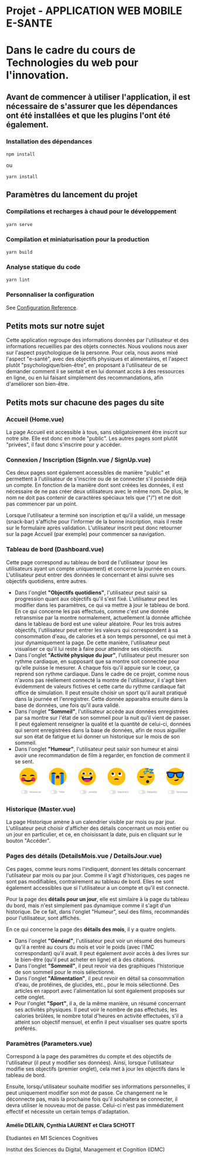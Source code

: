 # Projet - APPLICATION WEB MOBILE E-SANTE
# Dans le cadre du cours de Technologies du web pour l'innovation. 

## Avant de commencer à utiliser l'application, il est nécessaire de s'assurer que les dépendances ont été installées et que les plugins l'ont été également.
### Installation des dépendances

```
npm install
```

ou

```
yarn install
```

## Paramètres du lancement du projet
### Compilations et recharges à chaud pour le développement
```
yarn serve
```

### Compilation et miniaturisation pour la production
```
yarn build
```

### Analyse statique du code
```
yarn lint
```

### Personnaliser la configuration
See [Configuration Reference](https://cli.vuejs.org/config/).

## Petits mots sur notre sujet
Cette application regroupe des informations données par l'utilisateur et des informations recueillies par des objets connectés. Nous voulions nous axer sur l'aspect psychologique de la personne. Pour cela, nous avons mixé l'aspect "e-santé", avec des objectifs physiques et alimentaires, et l'aspect plutôt "psychologique/bien-être", en proposant à l'utilisateur de se demander comment il se sentait et en lui donnant accès à des ressources en ligne, ou en lui faisant simplement des recommandations, afin d'améliorer son bien-être.

## Petits mots sur chacune des pages du site
### Accueil (Home.vue)
La page Accueil est accessible à tous, sans obligatoirement être inscrit sur notre site. Elle est donc en mode "public". 
Les autres pages sont plutôt "privées", il faut donc s'inscrire pour y accéder.   

### Connexion / Inscription (SignIn.vue / SignUp.vue)
Ces deux pages sont également accessibles de manière "public" et permettent à l'utilisateur de s'inscrire ou de se connecter s'il possède déjà un compte. 
En fonction de la manière dont sont créées les données, il est nécessaire de ne pas créer deux utilisateurs avec le même nom. De plus, le nom ne doit pas contenir de caractères spéciaux tels que ("/") et ne doit pas commencer par un point.

Lorsque l'utilisateur a terminé son inscription et qu'il a validé, un message (snack-bar) s'affiche pour l'informer de la bonne inscription, mais il reste sur le formulaire après validation. L'utilisateur inscrit peut donc retourner sur la page Accueil (par exemple) pour commencer sa navigation.

### Tableau de bord (Dashboard.vue)
Cette page correspond au tableau de bord de l'utilisateur (pour les utilisateurs ayant un compte uniquement) et concerne la journée en cours. 
L'utilisateur peut entrer des données le concernant et ainsi suivre ses objectifs quotidiens, entre autres.

- Dans l'onglet <strong>"Objectifs quotidiens"</strong>, l'utilisateur peut saisir sa progression quant aux objectifs qu'il s'est fixé. L'utilisateur peut les modifier dans les paramètres, ce qui va mettre à jour le tableau de bord. En ce qui concerne les pas effectués, comme c'est une donnée retransmise par la montre normalement, actuellement la donnée affichée dans le tableau de bord est une valeur aléatoire. Pour les trois autres objectifs, l'utilisateur peut entrer les valeurs qui correspondent à sa consommation d'eau, de calories et à son temps personnel, ce qui met à jour dynamiquement la page. De cette manière, l'utilisateur peut visualiser ce qu'il lui reste à faire pour atteindre ses objectifs.
- Dans l'onglet <strong>"Activité physique du jour"</strong>, l'utilisateur peut mesurer son rythme cardiaque, en supposant que sa montre soit connectée pour qu'elle puisse le mesurer. A chaque fois qu'il appuie sur le coeur, ça reprend son rythme cardiaque. Dans le cadre de ce projet, comme nous n'avons pas réellement connecté la montre de l'utilisateur, il s'agit bien évidemment de valeurs fictives et cette carte du rythme cardiaque fait office de simulation. Il peut ensuite choisir un sport qu'il aurait pratiqué dans la journée et l'enregistrer. Cette donnée apparaitra ensuite dans la base de données, une fois qu'il aura validé.
- Dans l'onglet <strong>"Sommeil"</strong>, l'utilisateur accède aux données enregistrées par sa montre sur l'état de son sommeil pour la nuit qu'il vient de passer. Il peut également renseigner la qualité et la quantité de celui-ci, données qui seront enregistrées dans la base de données, afin de nous aiguiller sur son état de fatigue et lui donner un historique sur le mois de son sommeil.
- Dans l'onglet <strong>"Humeur"</strong>, l'utilisateur peut saisir son humeur et ainsi avoir une recommandation de film à regarder, en fonction de comment il se sent.
![Smileys humeur](src/assets/humeur.png)

### Historique (Master.vue)
La page Historique amène à un calendrier visible par mois ou par jour. L'utilisateur peut choisir d'afficher des détails concernant un mois entier ou un jour en particulier, et ce, en choisissant la date, puis en cliquant sur le bouton "Accéder".

### Pages des détails (DetailsMois.vue / DetailsJour.vue)
Ces pages, comme leurs noms l'indiquent, donnent les détails concernant l'utilsateur par mois ou par jour. Comme il s'agit d'historiques, ces pages ne sont pas modifiables, contrairement au tableau de bord. Elles ne sont également accessibles que si l'utilisateur a un compte et qu'il est connecté.  

Pour la page des <strong>détails pour un jour</strong>, elle est similaire à la page du tableau du bord, mais n'est simplement pas dynamique comme il s'agit d'un historique. De ce fait, dans l'onglet "Humeur", seul des films, recommandés pour l'utilisateur, sont affichés.

En ce qui concerne la page des <strong>détails des mois</strong>, il y a quatre onglets. 
- Dans l'onglet <strong>"Général"</strong>, l'utilisateur peut voir un résumé des humeurs qu'il a rentré au cours du mois et voir le poids (avec l'IMC correspondant) qu'il avait. Il peut également avoir accès à des livres sur le bien-être (qu'il peut acheter en ligne) et à des citations. 
- Dans l'onglet <strong>"Sommeil"</strong>, il peut revoir via des graphiques l'historique de son sommeil pour le mois sélectionné. 
- Dans l'onglet <strong>"Alimentation"</strong>, il peut revoir en détail sa consommation d'eau, de protéines, de glucides, etc., pour le mois sélectionné. Des articles en rapport avec l'alimentation lui sont également proposés sur cette onglet. 
- Pour l'onglet <strong>"Sport"</strong>, il a, de la même manière, un résumé concernant ses activités physiques. Il peut voir le nombre de pas effectués, les calories brûlées, le nombre total d'heures en activité effectuées, s'il a atteint son objectif mensuel, et enfin il peut visualiser ses quatre sports préférés.

### Paramètres (Parameters.vue)
Correspond à la page des paramètres du compte et des objectifs de l'utilisateur (il peut y modifier ses données). 
Ainsi, lorsque l'utilisateur modifie ses objectifs (premier onglet), cela met à jour les objectifs dans le tableau de bord.

Ensuite, lorsqu'utilisateur souhaite modifier ses informations personnelles, il peut uniquement modifier son mot de passe. Ce changement ne le déconnecte pas, mais la prochaine fois qu'il souhaitera se connecter, il devra utiliser le nouveau mot de passe.
Celui-ci n'est pas immédiatement effectif et nécessite un certain temps d'adaptation.


#### Amélie DELAIN, Cynthia LAURENT et Clara SCHOTT
Etudiantes en M1 Sciences Cognitives

Institut des Sciences du Digital, Management et Cognition (IDMC)


